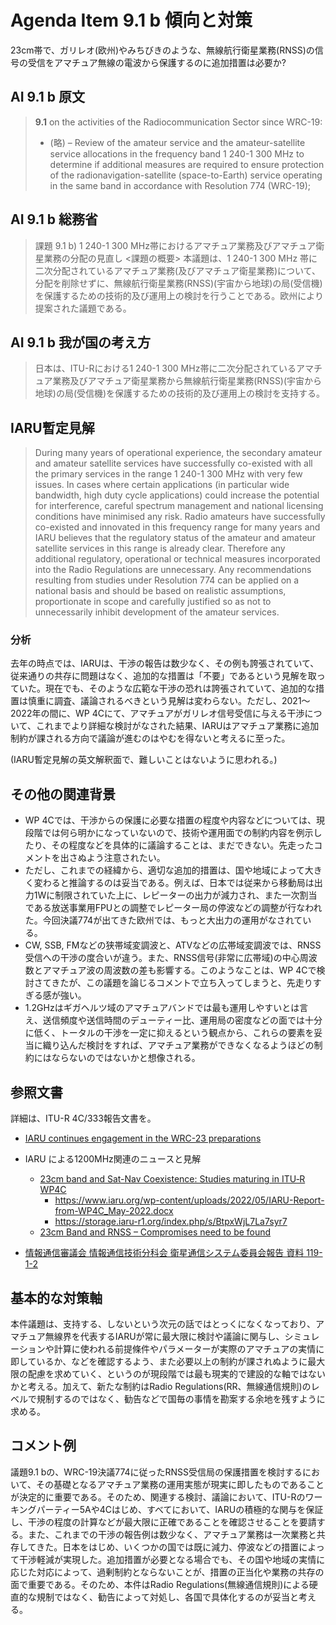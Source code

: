 # Agenda Item 9.1 b 傾向と対策
23cm帯で、ガリレオ(欧州)やみちびきのような、無線航行衛星業務(RNSS)の信号の受信をアマチュア無線の電波から保護するのに追加措置は必要か?

## AI 9.1 b 原文
> **9.1** on the activities of the Radiocommunication Sector since WRC-19:
> - (略)
> – Review of the amateur service and the amateur-satellite service allocations in the frequency band 1 240-1 300 MHz to determine if additional measures are required to ensure protection of the radionavigation-satellite (space-to-Earth) service operating in the same band in accordance with Resolution 774 (WRC-19);

## AI 9.1 b 総務省

> 課題 9.1 b) 1 240-1 300 MHz帯におけるアマチュア業務及びアマチュア衛星業務の分配の見直し
> <課題の概要>
> 本議題は、1 240-1 300 MHz 帯に二次分配されているアマチュア業務(及びアマチュア衛星業務)について、分配を削除せずに、無線航行衛星業務(RNSS)(宇宙から地球)の局(受信機)を保護するための技術的及び運用上の検討を行うことである。欧州により提案された議題である。

## AI 9.1 b 我が国の考え方
> 日本は、ITU-Rにおける1 240-1 300 MHz帯に二次分配されているアマチュア業務及びアマチュア衛星業務から無線航行衛星業務(RNSS)(宇宙から地球)の局(受信機)を保護するための技術的及び運用上の検討を支持する。

## IARU暫定見解

> During many years of operational experience, the secondary amateur and amateur satellite services have successfully co-existed with all the primary services in the range 1 240-1 300 MHz with very few issues.
> In cases where certain applications (in particular wide bandwidth, high duty cycle applications) could increase the potential for interference, careful spectrum management and national licensing conditions have minimised any risk.
> Radio amateurs have successfully co-existed and innovated in this frequency range for many years and IARU believes that the regulatory status of the amateur and amateur satellite services in this range is already clear.
> Therefore any additional regulatory, operational or technical measures incorporated into the Radio Regulations are unnecessary.
> Any recommendations resulting from studies under Resolution 774 can be applied on a national basis and should be based on realistic assumptions, proportionate in scope and carefully justified so as not to unnecessarily inhibit development of the amateur services.

### 分析
去年の時点では、IARUは、干渉の報告は数少なく、その例も誇張されていて、従来通りの共存に問題はなく、追加的な措置は「不要」であるという見解を取っていた。現在でも、そのような広範な干渉の恐れは誇張されていて、追加的な措置は慎重に調査、議論されるべきという見解は変わらない。ただし、2021〜2022年の間に、WP 4Cにて、アマチュアがガリレオ信号受信に与える干渉について、これまでより詳細な検討がなされた結果、IARUはアマチュア業務に追加制約が課される方向で議論が進むのはやむを得ないと考えるに至った。

(IARU暫定見解の英文解釈面で、難しいことはないように思われる。)

## その他の関連背景
* WP 4Cでは、干渉からの保護に必要な措置の程度や内容などについては、現段階では何ら明かになっていないので、技術や運用面での制約内容を例示したり、その程度などを具体的に議論することは、まだできない。先走ったコメントを出さぬよう注意されたい。
* ただし、これまでの経緯から、適切な追加的措置は、国や地域によって大きく変わると推論するのは妥当である。例えば、日本では従来から移動局は出力1Wに制限されていた上に、レピーターの出力が減力され、また一次割当である放送事業用FPUとの調整でレピーター局の停波などの調整が行なわれた。今回決議774が出てきた欧州では、もっと大出力の運用がなされている。
* CW, SSB, FMなどの狭帯域変調波と、ATVなどの広帯域変調波では、RNSS受信への干渉の度合いが違う。また、RNSS信号(非常に広帯域)の中心周波数とアマチュア波の周波数の差も影響する。このようなことは、WP 4Cで検討さてきたが、この議題を論じるコメントで立ち入ってしまうと、先走りすぎる感が強い。
* 1.2GHzはギガヘルツ域のアマチュアバンドでは最も運用しやすいとは言え、送信頻度や送信時間のデューティー比、運用局の密度などの面では十分に低く、トータルの干渉を一定に抑えるという観点から、これらの要素を妥当に織り込んだ検討をすれば、アマチュア業務ができなくなるようほどの制約にはならないのではないかと想像される。

## 参照文書
詳細は、ITU-R 4C/333報告文書を。

* [IARU continues engagement in the WRC-23 preparations](https://www.iaru-r1.org/2021/iaru-continues-engagement-in-the-wrc-23-preparations/)
* IARU による1200MHz関連のニュースと見解
  * [23cm band and Sat-Nav Coexistence: Studies maturing in ITU‑R WP4C](https://www.iaru.org/2022/23cm-band-and-sat-nav-coexistence-studies-maturing-in-itu-r-wp4c/)
    * https://www.iaru.org/wp-content/uploads/2022/05/IARU-Report-from-WP4C_May-2022.docx
    * https://storage.iaru-r1.org/index.php/s/BtpxWjL7La7syr7
  * [23cm Band and RNSS – Compromises need to be found](https://www.iaru.org/2022/23cm-band-and-rnss-compromises-need-to-be-found/)

* [情報通信審議会 情報通信技術分科会 衛星通信システム委員会報告 資料 119-1-2](https://www.soumu.go.jp/main_content/000427597.pdf)

## 基本的な対策軸
本件議題は、支持する、しないという次元の話ではとっくになくなっており、アマチュア無線界を代表するIARUが常に最大限に検討や議論に関与し、シミュレーションや計算に使われる前提條件やパラメーターが実際のアマチュアの実情に即しているか、などを確認するよう、また必要以上の制約が課されぬように最大限の配慮を求めていく、というのが現段階では最も現実的で建設的な軸ではないかと考える。加えて、新たな制約はRadio Regulations(RR、無線通信規則)のレベルで規制するのではなく、勧告などで国毎の事情を勘案する余地を残すように求める。

## コメント例
議題9.1 bの、WRC-19決議774に従ったRNSS受信局の保護措置を検討するにおいて、その基礎となるアマチュア業務の運用実態が現実に即したものであることが決定的に重要である。そのため、関連する検討、議論において、ITU-Rのワーキングパーティー5Aや4Cはじめ、すべてにおいて、IARUの積極的な関与を保証し、干渉の程度の計算などが最大限に正確であることを確認させることを要請する。また、これまでの干渉の報告例は数少なく、アマチュア業務は一次業務と共存してきた。日本をはじめ、いくつかの国では既に減力、停波などの措置によって干渉軽減が実現した。追加措置が必要となる場合でも、その国や地域の実情に応じた対応によって、過剰制約とならないことが、措置の正当化や業務の共存の面で重要である。そのため、本件はRadio Regulations(無線通信規則)による硬直的な規制ではなく、勧告によって対処し、各国で具体化するのが妥当と考える。